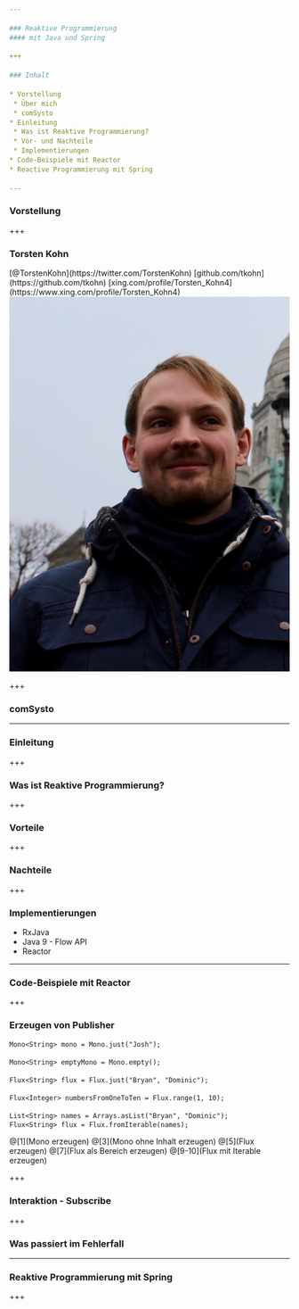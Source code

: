 ```yaml
---

### Reaktive Programmierung 
#### mit Java und Spring

+++

### Inhalt

* Vorstellung
 * Über mich
 * comSysto
* Einleitung
 * Was ist Reaktive Programmierung?
 * Vor- und Nachteile
 * Implementierungen
* Code-Beispiele mit Reactor
* Reactive Programmierung mit Spring

---
```


### Vorstellung

+++

### Torsten Kohn

<div class="left-align">
    <i class="fa fa-twitter-square"></i> [@TorstenKohn](https://twitter.com/TorstenKohn)
    <i class="fa fa-github-square"></i> [github.com/tkohn](https://github.com/tkohn)
    <i class="fa fa-xing-square"></i> [xing.com/profile/Torsten_Kohn4](https://www.xing.com/profile/Torsten_Kohn4)
</div>

<img class="profile-picture" src="/assets/profil_tk.jpg" alt="Profilbild von Torsten Kohn">

+++

### comSysto

---

### Einleitung

+++

### Was ist Reaktive Programmierung?

+++

### Vorteile

+++

### Nachteile

+++

### Implementierungen

* RxJava
* Java 9 - Flow API
* Reactor

---

### Code-Beispiele mit Reactor

+++

### Erzeugen von Publisher

```
Mono<String> mono = Mono.just("Josh");

Mono<String> emptyMono = Mono.empty();

Flux<String> flux = Flux.just("Bryan", "Dominic");

Flux<Integer> numbersFromOneToTen = Flux.range(1, 10);

List<String> names = Arrays.asList("Bryan", "Dominic");
Flux<String> flux = Flux.fromIterable(names);
```
@[1](Mono erzeugen)
@[3](Mono ohne Inhalt erzeugen)
@[5](Flux erzeugen)
@[7](Flux als Bereich erzeugen)
@[9-10](Flux mit Iterable erzeugen)

+++

### Interaktion - Subscribe

+++

### Was passiert im Fehlerfall

---

### Reaktive Programmierung mit Spring

+++

